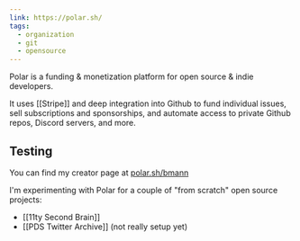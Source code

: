```yaml
---
link: https://polar.sh/
tags:
  - organization
  - git
  - opensource
---
```

Polar is a funding & monetization platform for open source & indie developers.

It uses [[Stripe]] and deep integration into Github to fund individual issues, sell subscriptions and sponsorships, and automate access to private Github repos, Discord servers, and more.

## Testing

You can find my creator page at [polar.sh/bmann](https://polar.sh/bmann)

I'm experimenting with Polar for a couple of "from scratch" open source projects:

* [[11ty Second Brain]]
* [[PDS Twitter Archive]] (not really setup yet)